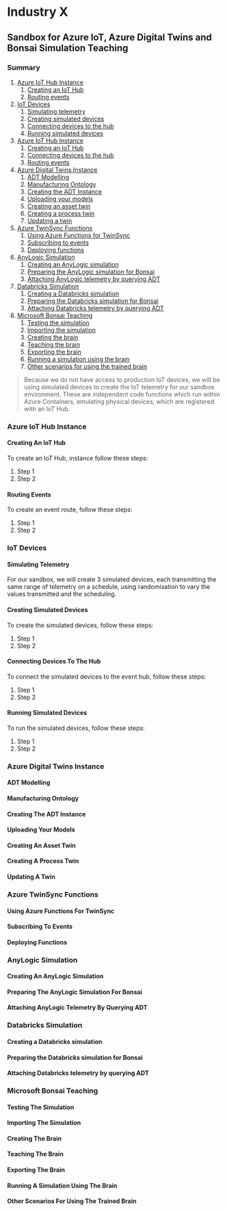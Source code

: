 # Industry X #
## Sandbox for Azure IoT, Azure Digital Twins and Bonsai Simulation Teaching ##
### Summary ###
1. [Azure IoT Hub Instance](#azure-iot-hub-instance)
	1. [Creating an IoT Hub](#creating-an-iot-hub)
	2. [Routing events](#routing-events)
2. [IoT Devices](#iot-devices)
	1. [Simulating telemetry](#simulating-telemetry)
	2. [Creating simulated devices](#creating-simulated-devices)
	3. [Connecting devices to the hub](#connecting-devices-to-the-hub)
	4. [Running simulated devices](#running-simulated-devices)
3. [Azure IoT Hub Instance](#azure-iot-hub-instance)
	1. [Creating an IoT Hub](#creating-an-iot-hub)
	2. [Connecting devices to the hub](#connecting-devices-to-the-hub)
	3. [Routing events](#routing-events)
4. [Azure Digital Twins Instance](#azure-digital-twins-instance)
	1. [ADT Modelling](#adt-modelling)
	2. [Manufacturing Ontology](#manufacturing-ontology)
	3. [Creating the ADT Instance](#creating-the-adt-instance)
	4. [Uploading your models](#uploading-your-models)
	5. [Creating an asset twin](#creating-an-asset-twin)
	6. [Creating a process twin](#creating-a-process-twin)
	7. [Updating a twin](#updating-a-twin)
5. [Azure TwinSync Functions](#azure-twinsync-functions)
	1. [Using Azure Functions for TwinSync](#using-azure-functions-for-twinsync)
	2. [Subscribing to events](#subscribing-to-events)
	3. [Deploying functions](#deploying-functions)
6. [AnyLogic Simulation](#anylogic-simulation)
	1. [Creating an AnyLogic simulation](#creating-an-anylogic-simulation)
	2. [Preparing the AnyLogic simulation for Bonsai](#preparing-the-anylogic-simulation-for-bonsai)
	3. [Attaching AnyLogic telemetry by querying ADT](#attaching-anylogic-telemetry-by-querying-adt)
7. [Databricks Simulation](#databricks-simulation)
	1. [Creating a Databricks simulation](#creating-a-databricks-simulation)
	2. [Preparing the Databricks simulation for Bonsai](#preparing-the-databricks-simulation-for-bonsai)
	2. [Attaching Databricks telemetry by querying ADT](#attaching-databricks-telemetry-by-querying-adt)
7. [Microsoft Bonsai Teaching](#microsoft-bonsai-teaching)
	1. [Testing the simulation](#testing-the-simulation)
	2. [Importing the simulation](#importing-the-simulation)
	3. [Creating the brain](#creating-the-brain)
	4. [Teaching the brain](#teaching-the-brain)
	5. [Exporting the brain](#exporting-the-brain)
	6. [Running a simulation using the brain](#running-a-simulation-using-the-brain)
	7. [Other scenarios for using the trained brain](#other-scenarios-for-using-the-trained-brain)

>Because we do not have access to production IoT devices, we will be using simulated devices to create the IoT telemetry for our sandbox environment. These are independent code functions which run within Azure Containers, emulating physical devices, which are registered with an IoT Hub.
### Azure IoT Hub Instance ###
#### Creating An IoT Hub ####
To create an IoT Hub, instance follow these steps:  
1. Step 1
2. Step 2
#### Routing Events ####
To create an event route, follow these steps:
1. Step 1
2. Step 2
### IoT Devices ###
#### Simulating Telemetry ####
For our sandbox, we will create 3 simulated devices, each transmitting the same range of telemetry on a schedule, using randomisation to vary the values transmitted and the scheduling.
#### Creating Simulated Devices ####
To create the simulated devices, follow these steps:
1. Step 1
2. Step 2
#### Connecting Devices To The Hub #### 
To connect the simulated devices to the event hub, follow these steps:
1. Step 1
2. Step 2
#### Running Simulated Devices ####
To run the simulated devices, follow these steps:
1. Step 1
2. Step 2
### Azure Digital Twins Instance ###
#### ADT Modelling ####
#### Manufacturing Ontology ####
#### Creating The ADT Instance ####
#### Uploading Your Models ####
#### Creating An Asset Twin ####
#### Creating A Process Twin ####
#### Updating A Twin ####
### Azure TwinSync Functions ###
#### Using Azure Functions For TwinSync ####
#### Subscribing To Events ####
#### Deploying Functions ####
### AnyLogic Simulation ###
#### Creating An AnyLogic Simulation ####
#### Preparing The AnyLogic Simulation For Bonsai ####
#### Attaching AnyLogic Telemetry By Querying ADT ####
### Databricks Simulation ###
#### Creating a Databricks simulation ####
#### Preparing the Databricks simulation for Bonsai ####
#### Attaching Databricks telemetry by querying ADT ####
### Microsoft Bonsai Teaching ###
#### Testing The Simulation ####
#### Importing The Simulation ####
#### Creating The Brain ####
#### Teaching The Brain ####
#### Exporting The Brain ####
#### Running A Simulation Using The Brain ####
#### Other Scenarios For Using The Trained Brain ####

